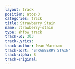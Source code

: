 ```yaml
---
layout: track
position: atoz-3
categories: track
title: Strawberry Stain
name: strawberry-stain
type: ahfow_track
track-id: 303
track-lyrics: 
track-author: Dean Wareham
track-sort: "STRAWBERRY STAIN"
track-alpha: S
track-original: 
---
```

